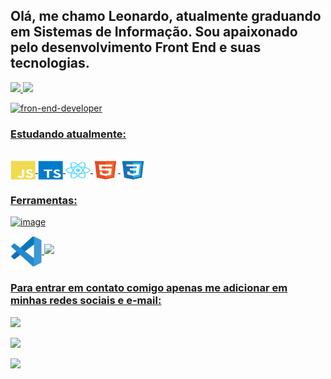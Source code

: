 

<!--
**Lsantana95/Lsantana95** is a ✨ _special_ ✨ repository because its `README.md` (this file) appears on your GitHub profile.

Here are some ideas to get you started:

- 🔭 I’m currently working on ...
- 🌱 I’m currently learning ...
- 👯 I’m looking to collaborate on ...
- 🤔 I’m looking for help with ...
- 💬 Ask me about ...
- 📫 How to reach me: ...
- 😄 Pronouns: ...
- ⚡ Fun fact: ...
-->

## Olá, me chamo Leonardo, atualmente graduando em Sistemas de Informação. Sou apaixonado pelo desenvolvimento Front End e suas tecnologias.

<div>
  <a href= https://github.com/Lsantana95>
   
  <img height="180em" src="https://github-readme-stats.vercel.app/api?username=Lsantana95&show_icons=true&theme=chartreuse-dark&include_all_commits=true&count_private=true"/>
  <img height="180em" src="https://github-readme-stats.vercel.app/api/top-langs/?username=Lsantana95&layout=compact&langs_count=7&theme=chartreuse-dark"/>
</div>
  
</div>


![fron-end-developer](https://user-images.githubusercontent.com/68453738/132424032-e460f669-fbe0-45fe-be49-4d86e3e67089.jpg)



### Estudando atualmente:

<div style="display: inline_block"><br>
  <img align="center" alt="Leo-Js" height="30" width="40" src="https://raw.githubusercontent.com/devicons/devicon/master/icons/javascript/javascript-plain.svg">
  <img align="center" alt="Leo-Ts" height="30" width="40" src="https://raw.githubusercontent.com/devicons/devicon/master/icons/typescript/typescript-plain.svg">
  <img align="center" alt="Leo-React" height="30" width="40" src="https://raw.githubusercontent.com/devicons/devicon/master/icons/react/react-original.svg">
  <img align="center" alt="Leo-HTML" height="30" width="40" src="https://raw.githubusercontent.com/devicons/devicon/master/icons/html5/html5-original.svg">
  <img align="center" alt="Leo-CSS" height="30" width="40" src="https://raw.githubusercontent.com/devicons/devicon/master/icons/css3/css3-original.svg">
  
  </div>
  
  ### Ferramentas:
  
  ![image](https://img.shields.io/badge/Git-F05032?style=for-the-badge&logo=git&logoColor=white)
  
   <img align="center" alt="Leo-VSCode" height="50" width="50" src="https://raw.githubusercontent.com/devicons/devicon/master/icons/vscode/vscode-original.svg">
   <img src = "https://img.shields.io/badge/github%20-%23121011.svg?&style=for-the-badge&logo=github&logoColor=white" />
  

### Para entrar em contato comigo apenas me adicionar em minhas redes sociais e e-mail:

 <a href="https://www.linkedin.com/in/leonardo-santana-2460a8202" target="_blank"><img src="https://img.shields.io/badge/-LinkedIn-%230077B5?style=for-the-badge&logo=linkedin&logoColor=white" target="_blank"></a>
 
 <a href="https://www.instagram.com/leonardosantanav95/" target="_blank"><img src="https://img.shields.io/badge/-Instagram-%23E4405F?style=for-the-badge&logo=instagram&logoColor=white" target="_blank"></a>
 
 <a href="https://www.leonardosantanav78@gmail.com" target="_blank"><img src="https://img.shields.io/badge/Gmail-D14836?style=for-the-badge&logo=gmail&logoColor=white"            target="_blank"></a>
   
  </div>
  
  
  
  
  
  
  
  
  

